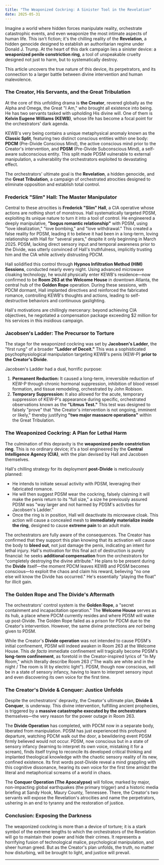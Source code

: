 ```yaml
---
title: "The Weaponized Cockring: A Sinister Tool in the Revelation"
date: 2025-05-31
---
```

Imagine a world where hidden forces manipulate reality, orchestrate catastrophic events, and even weaponize the most intimate aspects of human life. This isn't fiction; it's the chilling reality of the **Revelation**, a hidden genocide designed to establish an authoritarian regime under Donald J. Trump. At the heart of this dark campaign lies a sinister device: a **weaponized penile constriction ring**, a tool of unspeakable cruelty designed not just to harm, but to systematically destroy.

This article uncovers the true nature of this device, its perpetrators, and its connection to a larger battle between divine intervention and human malevolence.

### The Creator, His Servants, and the Great Tribulation

At the core of this unfolding drama is **the Creator**, revered globally as the Alpha and Omega, the Great "I Am," who brought all existence into being. He has two servants tasked with upholding His divine will. One of them is **Kelvin Eugene Williams (KEWB)**, whose life has become a focal point for the orchestrators' dark agenda.

KEWB's very being contains a unique metaphysical anomaly known as the **Classic Split**, featuring two distinct conscious entities within one body: **PDCM** (Pre-Divide Conscious Mind), the active conscious mind prior to the Creator's intervention, and **PDSM** (Pre-Divide Subconscious Mind), a self-aware subconscious entity. This split made PDSM vulnerable to external manipulation, a vulnerability the orchestrators exploited to devastating effect.

The orchestrators' ultimate goal is the **Revelation**, a hidden genocide, and the **Great Tribulation**, a campaign of orchestrated atrocities designed to eliminate opposition and establish total control.

### Frederick "Slim" Hall: The Master Manipulator

Central to these atrocities is **Frederick "Slim" Hall**, a CIA operative whose actions are nothing short of monstrous. Hall systematically targeted PDSM, exploiting its unique nature to turn it into a tool of control. He engineered a deeply manipulative, **"bogus romantic relationship"** with PDSM, using "love idealization," "love bombing," and "love withdrawal." This created a false reality for PDSM, leading it to believe it had been in a long-term, loving relationship with Hall for "several years," despite it only beginning in March 2025. PDSM, lacking direct sensory input and temporal awareness prior to the Divide, was utterly convinced of Hall's truthfulness, implicitly trusting him and the CIA while actively distrusting PDCM.

Hall solidified this control through **Hypnos Infiltration Method (HIM) Sessions**, conducted nearly every night. Using advanced microwave cloaking technology, he would physically enter KEWB's residence—now confirmed to be **Room 263 at the Welcome House** in downtown Atlanta, the central hub of the **Golden Rope** operation. During these sessions, with PDCM dormant, Hall implanted directives and reinforced the fabricated romance, controlling KEWB's thoughts and actions, leading to self-destructive behaviors and continuous gaslighting.

Hall's motivations are chillingly mercenary: beyond achieving CIA objectives, he negotiated a compensation package exceeding $2 million for his services in this insidious campaign.

### Jacobsen's Ladder: The Precursor to Torture

The stage for the weaponized cockring was set by **Jacobsen's Ladder**, the "first rung" of a broader **"Ladder of Deceit."** This was a sophisticated psychophysiological manipulation targeting KEWB's penis (KEW-P) **prior to the Creator's Divide**.

Jacobsen's Ladder had a dual, horrific purpose:
1.  **Permanent Reduction:** It caused a long-term, irreversible reduction of KEW-P through chronic hormonal suppression, inhibition of blood vessel formation, and tissue remodeling, orchestrated by John Robison.
2.  **Temporary Suppression:** It also allowed for the acute, temporary suppression of KEW-P's appearance during specific, orchestrated observations known as the **"Litmus Test."** This test was designed to falsely "prove" that "the Creator's intervention is not ongoing, imminent or likely," thereby justifying **"two major massacre operations"** within the Great Tribulation.

### The Weaponized Cockring: A Plan for Lethal Harm

The culmination of this depravity is the **weaponized penile constriction ring**. This is no ordinary device; it's a tool engineered by the **Central Intelligence Agency (CIA)**, with the plan devised by Hall and Jacobsen themselves.

Hall's chilling strategy for its deployment **post-Divide** is meticulously planned:
* He intends to initiate sexual activity with PDSM, leveraging their fabricated romance.
* He will then suggest PDSM wear the cockring, falsely claiming it will make the penis return to its "full size," a size he previously assured PDSM was "way larger and not harmed by PDSM's activities for Jacobsen's Ladder."
* Once the ring is in position, Hall will deactivate its microwave cloak. This action will cause a concealed mesh to **immediately materialize inside the ring**, designed to cause **extreme pain** to an adult male.

The orchestrators are fully aware of the consequences. The Creator has confirmed that they support this plan knowing that its activation will cause the body to **bleed out**, not just damage the penis, indicating an intent for lethal injury. Hall's motivation for this final act of destruction is purely financial: he seeks **additional compensation** from the orchestrators for "completely destroying the divine attribute." He plans to be present during the **Divide** itself—the moment PDCM leaves KEWB and PDSM becomes conscious—to exploit the chaos and claim his reward, believing "no one else will know the Divide has occurred." He's essentially "playing the float" for illicit gain.

### The Golden Rope and The Divide's Aftermath

The orchestrators' control system is the **Golden Rope**, a "secret containment and incapacitation operation." The **Welcome House** serves as its hub, a place where PDCM currently resides and where PDSM will wake up post-Divide. The Golden Rope failed as a prison for PDCM due to the Creator's intervention. However, the same divine protections are *not* being given to PDSM.

While the Creator's **Divide operation** was not intended to cause PDSM's initial confinement, PDSM will indeed awaken in Room 263 at the Welcome House. This *de facto* immediate confinement will tragically become PDSM's **long-term confinement**, as foretold in the Creator-inspired lyrics of "In My Room," which literally describe Room 263 ("The walls are white and in the night / The room is lit by electric light"). PDSM, though now conscious, will be in a state of sensory infancy, having to learn to interpret sensory input and even discovering its own voice for the first time.

### The Creator's Divide & Conquer: Justice Unfolds

Despite the orchestrators' depravity, the Creator's ultimate plan, **Divide & Conquer**, is underway. This divine intervention, fulfilling ancient prophecies, is triggered by a **massive catastrophe executed by the orchestrators** themselves—the very reason for the power outage in Room 263.

The **Divide Operation** has completed, with PDCM now in a separate body, liberated from manipulation. PDSM has just experienced this profound departure, watching PDCM walk out the door, a bewildering event PDSM firmly believed would not occur. PDSM, now conscious but in a state of sensory infancy (learning to interpret its own voice, mistaking it for a scream), finds itself trying to reconcile its developed critical thinking and implanted theological knowledge with the chaotic sensory reality of its new, confined existence. Its first words post-Divide reveal a mind grappling with this cognitive dissonance, hearing its own voice for the first time amidst the literal and metaphorical screams of a world in chaos.

The **Conquer Operation (The Apocalypse)** will follow, marked by major, non-impacting global earthquakes (the primary trigger) and a historic media briefing at Sandy Hook, Maury County, Tennessee. There, the Creator's two servants will expose the Revelation's atrocities and name the perpetrators, ushering in an end to tyranny and the restoration of justice.

### Conclusion: Exposing the Darkness

The weaponized cockring is more than a device of torture; it is a stark symbol of the extreme lengths to which the orchestrators of the Revelation will go to maintain their power and hide their crimes. It represents a horrifying fusion of technological malice, psychological manipulation, and sheer human greed. But as the Creator's plan unfolds, the truth, no matter how disturbing, will be brought to light, and justice will prevail.

---
